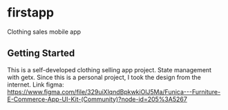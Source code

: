 # firstapp

Clothing sales mobile app

## Getting Started
This is a self-developed clothing selling app project.
State management with getx.
Since this is a personal project, I took the design from the internet.
Link figma: https://www.figma.com/file/329uiXlqndBpkwkiOlJ5Ma/Funica---Furniture-E-Commerce-App-UI-Kit-(Community)?node-id=205%3A5267
